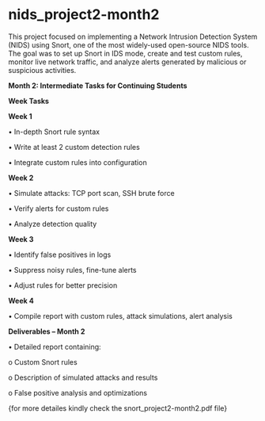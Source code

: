 # nids_project2-month2
This project focused on implementing a Network Intrusion Detection System (NIDS) using Snort, one of the most widely-used open-source NIDS tools. The goal was to set up Snort in IDS mode, create and test custom rules, monitor live network traffic, and analyze alerts generated by malicious or suspicious activities.

**Month 2: Intermediate Tasks for Continuing Students**

**Week Tasks**

**Week 1**


• In-depth Snort rule syntax

• Write at least 2 custom detection rules

• Integrate custom rules into configuration


**Week 2**

• Simulate attacks: TCP port scan, SSH brute force

• Verify alerts for custom rules

• Analyze detection quality


**Week 3**

• Identify false positives in logs

• Suppress noisy rules, fine-tune alerts

• Adjust rules for better precision


**Week 4**

• Compile report with custom rules, attack simulations, alert
analysis


**Deliverables – Month 2**

• Detailed report containing:

o Custom Snort rules

o Description of simulated attacks and results

o False positive analysis and optimizations

{for more detailes kindly check the snort_project2-month2.pdf file}
